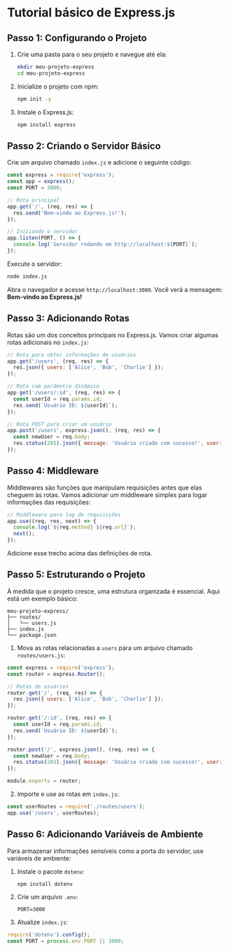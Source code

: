 # Tutorial básico de Express.js

## Passo 1: Configurando o Projeto
1. Crie uma pasta para o seu projeto e navegue até ela:
   ```bash
   mkdir meu-projeto-express
   cd meu-projeto-express
   ```

2. Inicialize o projeto com npm:
   ```bash
   npm init -y
   ```

3. Instale o Express.js:
   ```bash
   npm install express
   ```

## Passo 2: Criando o Servidor Básico
Crie um arquivo chamado `index.js` e adicione o seguinte código:

```javascript
const express = require('express');
const app = express();
const PORT = 3000;

// Rota principal
app.get('/', (req, res) => {
  res.send('Bem-vindo ao Express.js!');
});

// Iniciando o servidor
app.listen(PORT, () => {
  console.log(`Servidor rodando em http://localhost:${PORT}`);
});
```

Execute o servidor:
```bash
node index.js
```
Abra o navegador e acesse `http://localhost:3000`. Você verá a mensagem: **Bem-vindo ao Express.js!**

## Passo 3: Adicionando Rotas
Rotas são um dos conceitos principais no Express.js. Vamos criar algumas rotas adicionais no `index.js`:

```javascript
// Rota para obter informações de usuários
app.get('/users', (req, res) => {
  res.json({ users: ['Alice', 'Bob', 'Charlie'] });
});

// Rota com parâmetro dinâmico
app.get('/users/:id', (req, res) => {
  const userId = req.params.id;
  res.send(`Usuário ID: ${userId}`);
});

// Rota POST para criar um usuário
app.post('/users', express.json(), (req, res) => {
  const newUser = req.body;
  res.status(201).json({ message: 'Usuário criado com sucesso!', user: newUser });
});
```

## Passo 4: Middleware
Middlewares são funções que manipulam requisições antes que elas cheguem às rotas. Vamos adicionar um middleware simples para logar informações das requisições:

```javascript
// Middleware para log de requisições
app.use((req, res, next) => {
  console.log(`${req.method} ${req.url}`);
  next();
});
```

Adicione esse trecho acima das definições de rota.

## Passo 5: Estruturando o Projeto
À medida que o projeto cresce, uma estrutura organizada é essencial. Aqui está um exemplo básico:

```
meu-projeto-express/
├── routes/
│   └── users.js
├── index.js
└── package.json
```

1. Mova as rotas relacionadas a `users` para um arquivo chamado `routes/users.js`:

```javascript
const express = require('express');
const router = express.Router();

// Rotas de usuários
router.get('/', (req, res) => {
  res.json({ users: ['Alice', 'Bob', 'Charlie'] });
});

router.get('/:id', (req, res) => {
  const userId = req.params.id;
  res.send(`Usuário ID: ${userId}`);
});

router.post('/', express.json(), (req, res) => {
  const newUser = req.body;
  res.status(201).json({ message: 'Usuário criado com sucesso!', user: newUser });
});

module.exports = router;
```

2. Importe e use as rotas em `index.js`:

```javascript
const userRoutes = require('./routes/users');
app.use('/users', userRoutes);
```

## Passo 6: Adicionando Variáveis de Ambiente
Para armazenar informações sensíveis como a porta do servidor, use variáveis de ambiente:

1. Instale o pacote `dotenv`:
   ```bash
   npm install dotenv
   ```

2. Crie um arquivo `.env`:
   ```env
   PORT=3000
   ```

3. Atualize `index.js`:

```javascript
require('dotenv').config();
const PORT = process.env.PORT || 3000;
```
